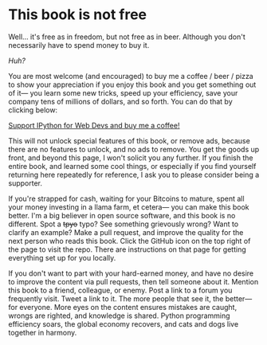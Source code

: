 # This book is not free

Well… it's free as in freedom, but not free as in beer. Although you don't necessarily have to spend money to buy it.

*Huh?*

You are most welcome (and encouraged) to buy me a coffee / beer / pizza to show your appreciation if you enjoy this book and you get something out of it— you learn some new tricks, speed up your efficiency, save your company tens of millions of dollars, and so forth. You can do that by clicking below:

<div class="centered">
    <a href="https://buymeacoffee.com/ehamiter" alt="Donation link to buymeacoffee.com" title="Help the cause, and donate some caffeine!" target="_blank">Support IPython for Web Devs and buy me a coffee!</a>
</div>

This will not unlock special features of this book, or remove ads, because there are no features to unlock, and no ads to remove. You get the goods up front, and beyond this page, I won't solicit you any further. If you finish the entire book, and learned some cool things, or especially if you find yourself returning here repeatedly for reference, I ask you to please consider being a supporter.

If you're strapped for cash, waiting for your Bitcoins to mature, spent all your money investing in a llama farm, et cetera— you can make this book better. I'm a big believer in open source software, and this book is no different. Spot a <strike>tpyo</strike> typo? See something grievously wrong? Want to clarify an example? Make a pull request, and improve the quality for the next person who reads this book. Click the GitHub icon <i class="fa fa-github"></i> on the top right of the page to visit the repo. There are instructions on that page for getting everything set up for you locally.

If you don't want to part with your hard-earned money, and have no desire to improve the content via pull requests, then tell someone about it. Mention this book to a friend, colleague, or enemy. Post a link to a forum you frequently visit. Tweet a link to it. The more people that see it, the better— for everyone. More eyes on the content ensures mistakes are caught, wrongs are righted, and knowledge is shared. Python programming efficiency soars, the global economy recovers, and cats and dogs live together in harmony.
